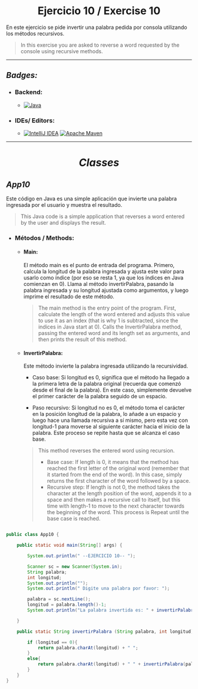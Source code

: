 <h1 align="center">  Ejercicio 10 / Exercise 10  </h1>  

En este ejercicio se pide invertir una palabra pedida por consola utilizando los métodos recursivos.
>In this exercise you are asked to reverse a word requested by the console using recursive methods.

---

## _Badges:_


- <H3> Backend:</H3>

    - [![Java](https://img.shields.io/badge/java-%23ED8B00.svg?style=for-the-badge&logo=openjdk&logoColor=white) ](https://www.oracle.com/co/java/technologies/downloads/#java21)


- <H3>  IDEs/ Editors: </H3>

    - [![IntelliJ IDEA](https://img.shields.io/badge/IntelliJIDEA-000000.svg?style=for-the-badge&logo=intellij-idea&logoColor=white)](https://www.jetbrains.com/es-es/idea/) [![Apache Maven](https://img.shields.io/badge/Apache%20Maven-C71A36?style=for-the-badge&logo=Apache%20Maven&logoColor=white)](https://maven.apache.org/)

___

<H1 align="center"> 

_Classes_

</H1>

## _App10_
Este código en Java es una simple aplicación que invierte una palabra ingresada por el usuario y muestra el resultado.
>This Java code is a simple application that reverses a word entered by the user and displays the result.

- <H3> Métodos / Methods: </H3>

    -  <H4> Main: </H4> 
        El método main es el punto de entrada del programa. Primero, calcula la longitud de la palabra 
        ingresada y ajusta este valor para usarlo como índice (por eso se resta 1, ya que los índices en 
        Java comienzan en 0). Llama al método invertirPalabra, pasando la palabra ingresada y su longitud 
        ajustada como argumentos, y luego imprime el resultado de este método.
        
        > The main method is the entry point of the program. First, calculate the length of the word
         entered and adjusts this value to use it as an index (that is why 1 is subtracted, since the indices in
         Java start at 0). Calls the InvertirPalabra method, passing the entered word and its length
         set as arguments, and then prints the result of this method.

  -  <H4> InvertirPalabra: </H4> 
        Este método invierte la palabra ingresada utilizando la recursividad. 
        
        - Caso base: Si longitud es 0, significa que el método ha llegado a la primera letra de la 
            palabra original (recuerda que comenzó desde el final de la palabra). En este caso, simplemente 
            devuelve el primer carácter de la palabra seguido de un espacio.

        - Paso recursivo: Si longitud no es 0, el método toma el carácter en la posición longitud de la 
          palabra, lo añade a un espacio y luego hace una llamada recursiva a sí mismo, pero esta vez con 
          longitud-1 para moverse al siguiente carácter hacia el inicio de la palabra. Este proceso se 
          repite hasta que se alcanza el caso base. 
        
        > This method reverses the entered word using recursion.
        > - Base case: If length is 0, it means that the method has reached the first letter of the
             original word (remember that it started from the end of the word). In this case, simply
             returns the first character of the word followed by a space.
        > - Recursive step: If length is not 0, the method takes the character at the length position of the
           word, appends it to a space and then makes a recursive call to itself, but this time with
           length-1 to move to the next character towards the beginning of the word. This process is
           Repeat until the base case is reached.


```java

public class App10 {

    public static void main(String[] args) {

        System.out.println(" --EJERCICIO 10-- ");

        Scanner sc = new Scanner(System.in);
        String palabra;
        int longitud;
        System.out.println("");
        System.out.println(" Digite una palabra por favor: ");

        palabra = sc.nextLine();
        longitud = palabra.length()-1;
        System.out.println("La palabra invertida es: " + invertirPalabra(palabra,longitud));

    }

    public static String invertirPalabra (String palabra, int longitud){

        if (longitud == 0){
            return palabra.charAt(longitud) + " ";
        }
        else{
            return palabra.charAt(longitud) + " " + invertirPalabra(palabra,longitud-1);
        }
    }
}
```
